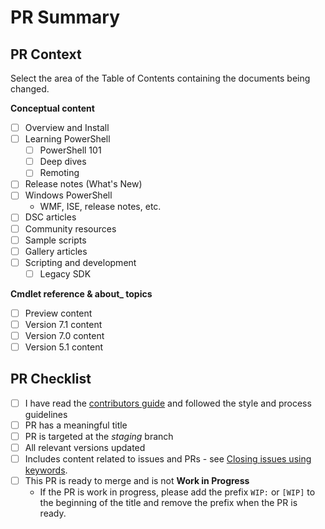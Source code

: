 # PR Summary
<!-- Summarize your changes and list related issues here -->

## PR Context
<!--
There is a numbered folder for each version of the PowerShell cmdlet content.
Changes to cmdlet reference should be made to all versions where applicable.
The /docs-conceptual folder tree does not have version folders.
-->

Select the area of the Table of Contents containing the documents being changed.

**Conceptual content**
- [ ] Overview and Install
- [ ] Learning PowerShell
  - [ ] PowerShell 101
  - [ ] Deep dives
  - [ ] Remoting
- [ ] Release notes (What's New)
- [ ] Windows PowerShell
  - WMF, ISE, release notes, etc.
- [ ] DSC articles
- [ ] Community resources
- [ ] Sample scripts
- [ ] Gallery articles
- [ ] Scripting and development
  - [ ] Legacy SDK

**Cmdlet reference & about_ topics**
- [ ] Preview content
- [ ] Version 7.1 content
- [ ] Version 7.0 content
- [ ] Version 5.1 content

## PR Checklist

- [ ] I have read the [contributors guide][contrib] and followed the style and process guidelines
- [ ] PR has a meaningful title
- [ ] PR is targeted at the _staging_ branch
- [ ] All relevant versions updated
- [ ] Includes content related to issues and PRs - see [Closing issues using keywords][key].
- [ ] This PR is ready to merge and is not **Work in Progress**
  - If the PR is work in progress, please add the prefix `WIP:` or `[WIP]` to the beginning of the
    title and remove the prefix when the PR is ready.

[contrib]: https://docs.microsoft.com/powershell/scripting/community/contributing/overview
[key]: https://help.github.com/en/articles/closing-issues-using-keywords
